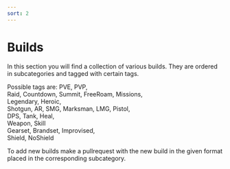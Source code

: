 ```yaml
---
sort: 2
---
```

# Builds
In this section you will find a collection of various builds.
They are ordered in subcategories and tagged with certain tags.

Possible tags are:
PVE, PVP,  
Raid, Countdown, Summit, FreeRoam, Missions,  
Legendary, Heroic,  
Shotgun, AR, SMG, Marksman, LMG, Pistol,  
DPS, Tank, Heal,  
Weapon, Skill  
Gearset, Brandset, Improvised,  
Shield, NoShield

To add new builds make a pullrequest with the new build in the given format placed in the corresponding subcategory.